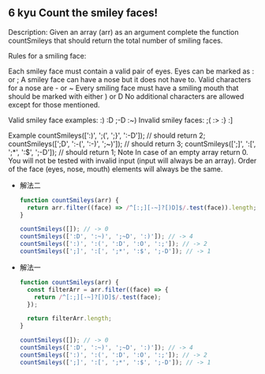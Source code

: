## 6 kyu Count the smiley faces!

Description:
Given an array (arr) as an argument complete the function countSmileys that should return the total number of smiling faces.

Rules for a smiling face:

Each smiley face must contain a valid pair of eyes. Eyes can be marked as : or ;
A smiley face can have a nose but it does not have to. Valid characters for a nose are - or ~
Every smiling face must have a smiling mouth that should be marked with either ) or D
No additional characters are allowed except for those mentioned.

Valid smiley face examples: :) :D ;-D :~)
Invalid smiley faces: ;( :> :} :]

Example
countSmileys([':)', ';(', ';}', ':-D']); // should return 2;
countSmileys([';D', ':-(', ':-)', ';~)']); // should return 3;
countSmileys([';]', ':[', ';*', ':$', ';-D']); // should return 1;
Note
In case of an empty array return 0. You will not be tested with invalid input (input will always be an array). Order of the face (eyes, nose, mouth) elements will always be the same.

- 解法二

  ```js
  function countSmileys(arr) {
    return arr.filter((face) => /^[:;][-~]?[)D]$/.test(face)).length;
  }

  countSmileys([]); // -> 0
  countSmileys([':D', ':~)', ';~D', ':)']); // -> 4
  countSmileys([':)', ':(', ':D', ':O', ':;']); // -> 2
  countSmileys([';]', ':[', ';*', ':$', ';-D']); // -> 1
  ```

- 解法一

  ```js
  function countSmileys(arr) {
    const filterArr = arr.filter((face) => {
      return /^[:;][-~]?[)D]$/.test(face);
    });

    return filterArr.length;
  }

  countSmileys([]); // -> 0
  countSmileys([':D', ':~)', ';~D', ':)']); // -> 4
  countSmileys([':)', ':(', ':D', ':O', ':;']); // -> 2
  countSmileys([';]', ':[', ';*', ':$', ';-D']); // -> 1
  ```
